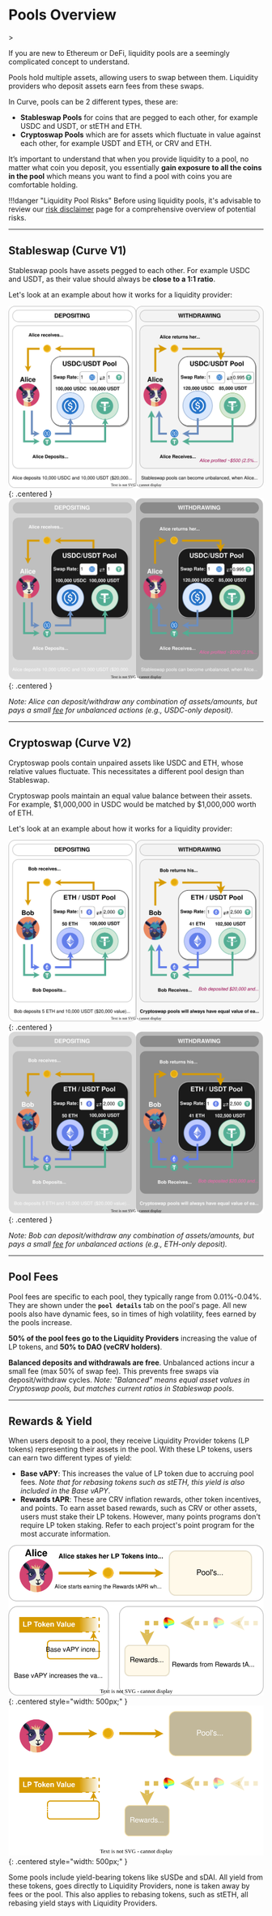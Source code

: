 <h1>Pools Overview</h1>>

If you are new to Ethereum or DeFi, liquidity pools are a seemingly complicated concept to understand.

Pools hold multiple assets, allowing users to swap between them. Liquidity providers who deposit assets earn fees from these swaps.

In Curve, pools can be 2 different types, these are:

* **Stableswap Pools** for coins that are pegged to each other, for example USDC and USDT, or stETH and ETH.
* **Cryptoswap Pools** which are for assets which fluctuate in value against each other, for example USDT and ETH, or CRV and ETH.

It’s important to understand that when you provide liquidity to a pool, no matter what coin you deposit, you essentially **gain exposure to all the coins in the pool** which means you want to find a pool with coins you are comfortable holding.

!!!danger "Liquidity Pool Risks"
    Before using liquidity pools, it's advisable to review our [risk disclaimer](../risks-security/risks/pool.md) page for a comprehensive overview of potential risks.

---

## **Stableswap** (**Curve V1**)

Stableswap pools have assets pegged to each other.  For example USDC and USDT, as their value should always be **close to a 1:1 ratio**.

Let's look at an example about how it works for a liquidity provider:

![Stableswap](../images/pools/stableswap.svg#only-light){: .centered }
![Stableswap](../images/pools/stableswap-dark.svg#only-dark){: .centered }

*Note: Alice can deposit/withdraw any combination of assets/amounts, but pays a small [fee](#pool-fees) for unbalanced actions (e.g., USDC-only deposit).*

---

## **Cryptoswap** (**Curve V2**)

Cryptoswap pools contain unpaired assets like USDC and ETH, whose relative values fluctuate. This necessitates a different pool design than Stableswap.

Cryptoswap pools maintain an equal value balance between their assets. For example, $1,000,000 in USDC would be matched by $1,000,000 worth of ETH.

Let's look at an example about how it works for a liquidity provider:

![Cryptoswap](../images/pools/cryptoswap.svg#only-light){: .centered }
![Cryptoswap](../images/pools/cryptoswap-dark.svg#only-dark){: .centered }

*Note: Bob can deposit/withdraw any combination of assets/amounts, but pays a small [fee](#pool-fees) for unbalanced actions (e.g., ETH-only deposit).*

---

## **Pool Fees**

Pool fees are specific to each pool, they typically range from 0.01%-0.04%.  They are shown under the **`pool details`** tab on the pool's page.   All new pools also have dynamic fees, so in times of high volatility, fees earned by the pools increase.

**50% of the pool fees go to the Liquidity Providers** increasing the value of LP tokens, and **50% to DAO (veCRV holders)**.

**Balanced deposits and withdrawals are free**. Unbalanced actions incur a small fee (max 50% of swap fee). This prevents free swaps via deposit/withdraw cycles. *Note: "Balanced" means equal asset values in Cryptoswap pools, but matches current ratios in Stableswap pools*.

---

## **Rewards & Yield**

When users deposit to a pool, they receive Liquidity Provider tokens (LP tokens) representing their assets in the pool.  With these LP tokens, users can earn two different types of yield:

* **Base vAPY**: This increases the value of LP token due to accruing pool fees.  *Note that for rebasing tokens such as stETH, this yield is also included in the Base vAPY*.
* **Rewards tAPR**: These are CRV inflation rewards, other token incentives, and points. To earn asset based rewards, such as CRV or other assets, users must stake their LP tokens. However, many points programs don't require LP token staking. Refer to each project's point program for the most accurate information.

![Rewards](../images/pools/rewards.svg#only-light){: .centered style="width: 500px;" }
![Rewards](../images/pools/rewards-dark.svg#only-dark){: .centered style="width: 500px;" }

Some pools include yield-bearing tokens like sUSDe and sDAI. All yield from these tokens, goes directly to Liquidity Providers, none is taken away by fees or the pool.  This also applies to rebasing tokens, such as stETH, all rebasing yield stays with Liquidity Providers.
